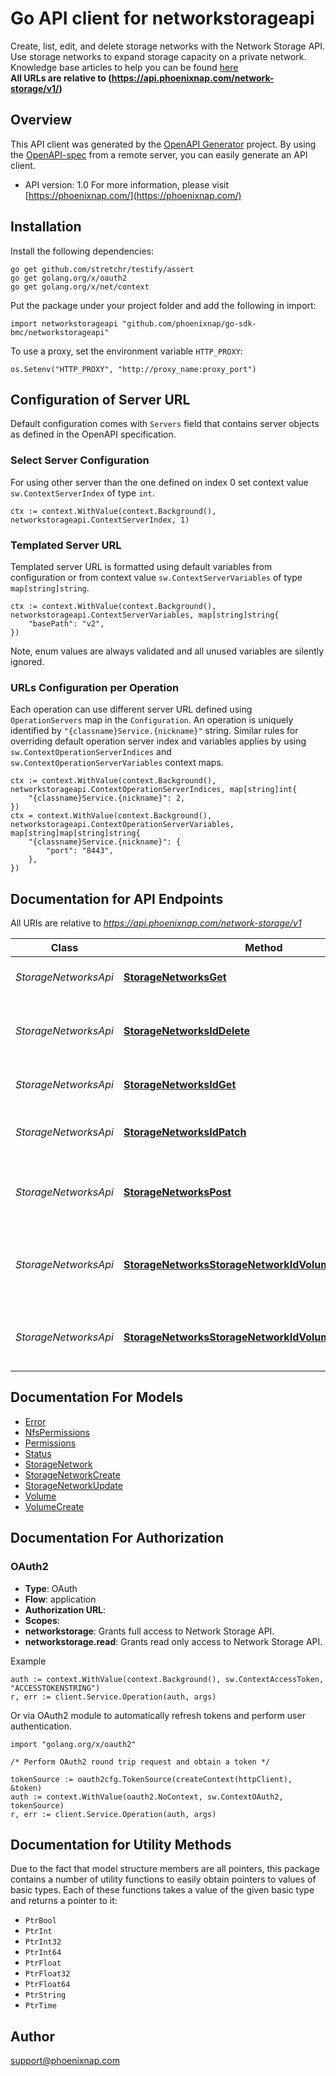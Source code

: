# Go API client for networkstorageapi

Create, list, edit, and delete storage networks with the Network Storage API. Use storage networks to expand storage capacity on a private network.
<br>
<span class='pnap-api-knowledge-base-link'>
Knowledge base articles to help you can be found
<a href='https://phoenixnap.com/kb/bare-metal-cloud-storage' target='_blank'>here</a>
</span>
<br>
<b>All URLs are relative to (https://api.phoenixnap.com/network-storage/v1/)</b>


## Overview
This API client was generated by the [OpenAPI Generator](https://openapi-generator.tech) project.  By using the [OpenAPI-spec](https://www.openapis.org/) from a remote server, you can easily generate an API client.

- API version: 1.0
For more information, please visit [https://phoenixnap.com/](https://phoenixnap.com/)

## Installation

Install the following dependencies:

```shell
go get github.com/stretchr/testify/assert
go get golang.org/x/oauth2
go get golang.org/x/net/context
```

Put the package under your project folder and add the following in import:

```golang
import networkstorageapi "github.com/phoenixnap/go-sdk-bmc/networkstorageapi"
```

To use a proxy, set the environment variable `HTTP_PROXY`:

```golang
os.Setenv("HTTP_PROXY", "http://proxy_name:proxy_port")
```

## Configuration of Server URL

Default configuration comes with `Servers` field that contains server objects as defined in the OpenAPI specification.

### Select Server Configuration

For using other server than the one defined on index 0 set context value `sw.ContextServerIndex` of type `int`.

```golang
ctx := context.WithValue(context.Background(), networkstorageapi.ContextServerIndex, 1)
```

### Templated Server URL

Templated server URL is formatted using default variables from configuration or from context value `sw.ContextServerVariables` of type `map[string]string`.

```golang
ctx := context.WithValue(context.Background(), networkstorageapi.ContextServerVariables, map[string]string{
	"basePath": "v2",
})
```

Note, enum values are always validated and all unused variables are silently ignored.

### URLs Configuration per Operation

Each operation can use different server URL defined using `OperationServers` map in the `Configuration`.
An operation is uniquely identified by `"{classname}Service.{nickname}"` string.
Similar rules for overriding default operation server index and variables applies by using `sw.ContextOperationServerIndices` and `sw.ContextOperationServerVariables` context maps.

```
ctx := context.WithValue(context.Background(), networkstorageapi.ContextOperationServerIndices, map[string]int{
	"{classname}Service.{nickname}": 2,
})
ctx = context.WithValue(context.Background(), networkstorageapi.ContextOperationServerVariables, map[string]map[string]string{
	"{classname}Service.{nickname}": {
		"port": "8443",
	},
})
```

## Documentation for API Endpoints

All URIs are relative to *https://api.phoenixnap.com/network-storage/v1*

Class | Method | HTTP request | Description
------------ | ------------- | ------------- | -------------
*StorageNetworksApi* | [**StorageNetworksGet**](docs/StorageNetworksApi.md#storagenetworksget) | **Get** /storage-networks | List all storage networks.
*StorageNetworksApi* | [**StorageNetworksIdDelete**](docs/StorageNetworksApi.md#storagenetworksiddelete) | **Delete** /storage-networks/{storageNetworkId} | Delete a storage network and its volume.
*StorageNetworksApi* | [**StorageNetworksIdGet**](docs/StorageNetworksApi.md#storagenetworksidget) | **Get** /storage-networks/{storageNetworkId} | Get storage network details.
*StorageNetworksApi* | [**StorageNetworksIdPatch**](docs/StorageNetworksApi.md#storagenetworksidpatch) | **Patch** /storage-networks/{storageNetworkId} | Update storage network details.
*StorageNetworksApi* | [**StorageNetworksPost**](docs/StorageNetworksApi.md#storagenetworkspost) | **Post** /storage-networks | Create a storage network and volume.
*StorageNetworksApi* | [**StorageNetworksStorageNetworkIdVolumesGet**](docs/StorageNetworksApi.md#storagenetworksstoragenetworkidvolumesget) | **Get** /storage-networks/{storageNetworkId}/volumes | Display one or more volumes belonging to a storage network.
*StorageNetworksApi* | [**StorageNetworksStorageNetworkIdVolumesVolumeIdGet**](docs/StorageNetworksApi.md#storagenetworksstoragenetworkidvolumesvolumeidget) | **Get** /storage-networks/{storageNetworkId}/volumes/{volumeId} | Get a storage network&#39;s volume details.


## Documentation For Models

 - [Error](docs/Error.md)
 - [NfsPermissions](docs/NfsPermissions.md)
 - [Permissions](docs/Permissions.md)
 - [Status](docs/Status.md)
 - [StorageNetwork](docs/StorageNetwork.md)
 - [StorageNetworkCreate](docs/StorageNetworkCreate.md)
 - [StorageNetworkUpdate](docs/StorageNetworkUpdate.md)
 - [Volume](docs/Volume.md)
 - [VolumeCreate](docs/VolumeCreate.md)


## Documentation For Authorization



### OAuth2


- **Type**: OAuth
- **Flow**: application
- **Authorization URL**: 
- **Scopes**: 
 - **networkstorage**: Grants full access to Network Storage API.
 - **networkstorage.read**: Grants read only access to Network Storage API.

Example

```golang
auth := context.WithValue(context.Background(), sw.ContextAccessToken, "ACCESSTOKENSTRING")
r, err := client.Service.Operation(auth, args)
```

Or via OAuth2 module to automatically refresh tokens and perform user authentication.

```golang
import "golang.org/x/oauth2"

/* Perform OAuth2 round trip request and obtain a token */

tokenSource := oauth2cfg.TokenSource(createContext(httpClient), &token)
auth := context.WithValue(oauth2.NoContext, sw.ContextOAuth2, tokenSource)
r, err := client.Service.Operation(auth, args)
```


## Documentation for Utility Methods

Due to the fact that model structure members are all pointers, this package contains
a number of utility functions to easily obtain pointers to values of basic types.
Each of these functions takes a value of the given basic type and returns a pointer to it:

* `PtrBool`
* `PtrInt`
* `PtrInt32`
* `PtrInt64`
* `PtrFloat`
* `PtrFloat32`
* `PtrFloat64`
* `PtrString`
* `PtrTime`

## Author

support@phoenixnap.com

